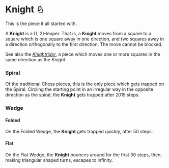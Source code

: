 # Knight &#x2658; 

This is the piece it all started with.

A **Knight** is a (1, 2)-leaper. That is, a **Knight** moves from a square
to a square which is one square away in one direction, and two squares away
in a direction orthogonally to the first direction. The move cannot
be blocked.

See also the [*Knightrider*](knightrider.html), a piece which moves
one or more squares in the same direction as the *Knight*.

### Spiral

Of the traditional Chess pieces, this is the only piece which gets
trapped on the Spiral. Circling the starting point in an irregular way in the
opposite direction as the spiral, the **Knight** gets trapped after 2015 steps.

### Wedge

#### Folded

On the Folded Wedge, the **Knight** gets trapped quickly, after 50 steps. 

#### Flat

On the Flat Wedge, the **Knight** bounces around for the first 30 steps,
then, making triangular shaped turns, escapes to infinity.

<div class = 'trapped' data-piece = 'knight'></div>
<div class = 'boxset'  data-sets  = 'chess,omega_chess'></div>
